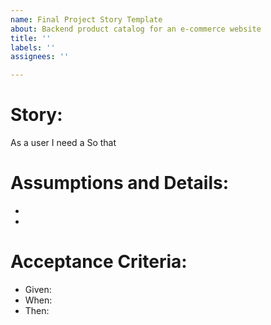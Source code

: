 ```yaml
---
name: Final Project Story Template
about: Backend product catalog for an e-commerce website
title: ''
labels: ''
assignees: ''

---
```


# Story:
As a user 
I need a
So that

# Assumptions and Details:
-
-

# Acceptance Criteria:
- Given:
- When:
- Then:
